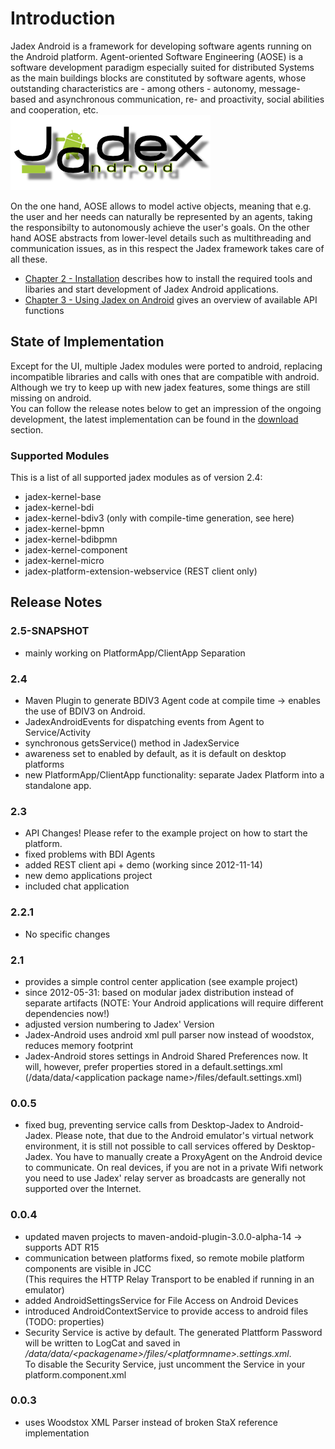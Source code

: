 <span>Introduction</span> 
=========================

Jadex Android is a framework for developing software agents running on the Android platform. Agent-oriented Software Engineering (AOSE) is a software development paradigm especially suited for distributed Systems as the main buildings blocks are constituted by software agents, whose outstanding characteristics are - among others - autonomy, message-based and asynchronous communication, re- and proactivity, social abilities and cooperation, etc.\
![JadexAndroid-Logo.png](JadexAndroid-Logo.png)

On the one hand, AOSE allows to model active objects, meaning that e.g. the user and her needs can naturally be represented by an agents, taking the responsibilty to autonomously achieve the user's goals. On the other hand AOSE abstracts from lower-level details such as multithreading and communication issues, as in this respect the Jadex framework takes care of all these.

-   <span class="wikiexternallink">[Chapter 2 - Installation](02%20Installation)</span> describes how to install the required tools and libaries and start development of Jadex Android applications.
-   <span class="wikiexternallink">[Chapter 3 - Using Jadex on Android](03%20Using%20Jadex%20on%20Android)</span> gives an overview of available API functions

<span>State of Implementation</span> 
------------------------------------

Except for the UI, multiple Jadex modules were ported to android, replacing incompatible libraries and calls with ones that are compatible with android. Although we try to keep up with new jadex features, some things are still missing on android.\
You can follow the release notes below to get an impression of the ongoing development, the latest implementation can be found in the <span class="wikiexternallink">[download](https://www.activecomponents.org/bin/view/Download/Overview)</span> section.

<div class="wikimodel-emptyline">

</div>

### <span>Supported Modules</span> 

This is a list of all supported jadex modules as of version 2.4:

-   jadex-kernel-base
-   jadex-kernel-bdi
-   jadex-kernel-bdiv3 (only with compile-time generation, see here)
-   jadex-kernel-bpmn
-   jadex-kernel-bdibpmn
-   jadex-kernel-component
-   jadex-kernel-micro
-   jadex-platform-extension-webservice (REST client only)

<span>Release Notes</span> 
--------------------------

### <span>2.5-SNAPSHOT</span> 

-   mainly working on PlatformApp/ClientApp Separation

### <span>2.4</span> 

-   Maven Plugin to generate BDIV3 Agent code at compile time -&gt; enables the use of BDIV3 on Android.
-   JadexAndroidEvents for dispatching events from Agent to Service/Activity
-   synchronous getsService() method in JadexService
-   awareness set to enabled by default, as it is default on desktop platforms
-   new PlatformApp/ClientApp functionality: separate Jadex Platform into a standalone app.

### <span>2.3</span> 

-   API Changes! Please refer to the example project on how to start the platform.
-   fixed problems with BDI Agents
-   added REST client api + demo (working since 2012-11-14)
-   new demo applications project
-   included chat application

### <span>2.2.1</span> 

-   No specific changes

### <span>2.1</span> 

-   provides a simple control center application (see example project)
-   since 2012-05-31: based on modular jadex distribution instead of separate artifacts (NOTE: Your Android applications will require different dependencies now!)
-   adjusted version numbering to Jadex' Version
-   Jadex-Android uses android xml pull parser now instead of woodstox, reduces memory footprint
-   Jadex-Android stores settings in Android Shared Preferences now. It will, however, prefer properties stored in a default.settings.xml (/data/data/&lt;application package name&gt;/files/default.settings.xml)

### <span>0.0.5</span> 

-   fixed bug, preventing service calls from Desktop-Jadex to Android-Jadex. Please note, that due to the Android emulator's virtual network environment, it is still not possible to call services offered by Desktop-Jadex. You have to manually create a ProxyAgent on the Android device to communicate. On real devices, if you are not in a private Wifi network you need to use Jadex' relay server as broadcasts are generally not supported over the Internet.

### <span>0.0.4</span> 

-   updated maven projects to maven-andoid-plugin-3.0.0-alpha-14 -&gt; supports ADT R15
-   communication between platforms fixed, so remote mobile platform components are visible in JCC\
    (This requires the HTTP Relay Transport to be enabled if running in an emulator)
-   added AndroidSettingsService for File Access on Android Devices
-   introduced AndroidContextService to provide access to android files (TODO: properties)
-   Security Service is active by default. The generated Plattform Password will be written to LogCat and saved in\
    */data/data/&lt;packagename&gt;/files/&lt;platformname&gt;.settings.xml*.\
    To disable the Security Service, just uncomment the Service in your platform.component.xml

### <span>0.0.3</span> 

-   uses Woodstox XML Parser instead of broken StaX reference implementation

